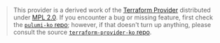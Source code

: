 > This provider is a derived work of the [Terraform Provider](https://github.com/terraform-providers/terraform-provider-ko)
> distributed under [MPL 2.0](https://www.mozilla.org/en-US/MPL/2.0/). If you encounter a bug or missing feature,
> first check the [`pulumi-ko` repo](https://github.com/joshrwolf/pulumi-ko/issues); however, if that doesn't turn up anything,
> please consult the source [`terraform-provider-ko` repo](https://github.com/terraform-providers/terraform-provider-ko/issues).
